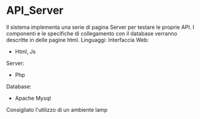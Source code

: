 # API_Server
Il sistema implementa una serie di pagina Server per testare le proprie API.
I componenti e le specifiche di collegamento con il database verranno descritte in delle pagine html.
Linguaggi:
Interfaccia Web:
- Html, Js

Server:
- Php

Database:
- Apache Mysql 

Consigliato l'utilizzo di un ambiente lamp
